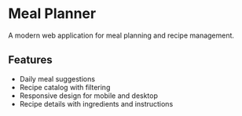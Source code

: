 # Meal Planner

A modern web application for meal planning and recipe management.

## Features
- Daily meal suggestions
- Recipe catalog with filtering
- Responsive design for mobile and desktop
- Recipe details with ingredients and instructions
